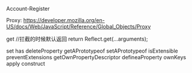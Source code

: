 Account-Register

Proxy:
https://developer.mozilla.org/en-US/docs/Web/JavaScript/Reference/Global_Objects/Proxy 

get
//拦截的时候默认返回 return Reflect.get(...arguments);

set
has
deleteProperty
getAPrototypeof
setAPrototypeof
isExtensible
preventExtensions
getOwnPropertyDescriptor
defineaProperty
ownKeys
apply
construct